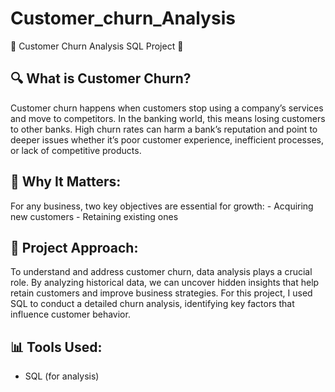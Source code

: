 # Customer_churn_Analysis
🚀 Customer Churn Analysis SQL Project 🚀

## 🔍 What is Customer Churn?
Customer churn happens when customers stop using a company’s services and move to competitors. In the banking world, this means losing customers to other banks. High churn rates can harm a bank’s reputation and point to deeper issues whether it’s poor customer experience, inefficient processes, or lack of competitive products.

## 💼 Why It Matters:
For any business, two key objectives are essential for growth:
	- Acquiring new customers
	- Retaining existing ones

## 🔎 Project Approach:
To understand and address customer churn, data analysis plays a crucial role. By analyzing historical data, we can uncover hidden insights that help retain customers and improve business strategies. For this project, I used SQL to conduct a detailed churn analysis, identifying key factors that influence customer behavior.

## 📊 Tools Used:
- SQL (for analysis)
